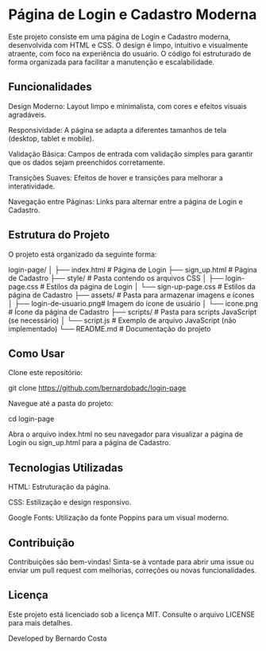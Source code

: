 # Página de Login e Cadastro Moderna
Este projeto consiste em uma página de Login e Cadastro moderna, desenvolvida com HTML e CSS. O design é limpo, intuitivo e visualmente atraente, com foco na experiência do usuário. O código foi estruturado de forma organizada para facilitar a manutenção e escalabilidade.

## Funcionalidades

Design Moderno: Layout limpo e minimalista, com cores e efeitos visuais agradáveis.

Responsividade: A página se adapta a diferentes tamanhos de tela (desktop, tablet e mobile).

Validação Básica: Campos de entrada com validação simples para garantir que os dados sejam preenchidos corretamente.

Transições Suaves: Efeitos de hover e transições para melhorar a interatividade.

Navegação entre Páginas: Links para alternar entre a página de Login e Cadastro.

## Estrutura do Projeto
O projeto está organizado da seguinte forma:

login-page/
│
├── index.html              # Página de Login
├── sign_up.html            # Página de Cadastro
├── style/                  # Pasta contendo os arquivos CSS
│   ├── login-page.css      # Estilos da página de Login
│   └── sign-up-page.css    # Estilos da página de Cadastro
├── assets/                 # Pasta para armazenar imagens e ícones
│   ├── login-de-usuario.png# Imagem do ícone de usuário
│   └── icone.png           # Ícone da página de Cadastro
├── scripts/                # Pasta para scripts JavaScript (se necessário)
│   └── script.js           # Exemplo de arquivo JavaScript (não implementado)
└── README.md               # Documentação do projeto

## Como Usar
Clone este repositório:

git clone https://github.com/bernardobadc/login-page

Navegue até a pasta do projeto:

cd login-page

Abra o arquivo index.html no seu navegador para visualizar a página de Login ou sign_up.html para a página de Cadastro.

## Tecnologias Utilizadas
HTML: Estruturação da página.

CSS: Estilização e design responsivo.

Google Fonts: Utilização da fonte Poppins para um visual moderno.

## Contribuição
Contribuições são bem-vindas! Sinta-se à vontade para abrir uma issue ou enviar um pull request com melhorias, correções ou novas funcionalidades.

## Licença
Este projeto está licenciado sob a licença MIT. Consulte o arquivo LICENSE para mais detalhes.

Developed by Bernardo Costa

